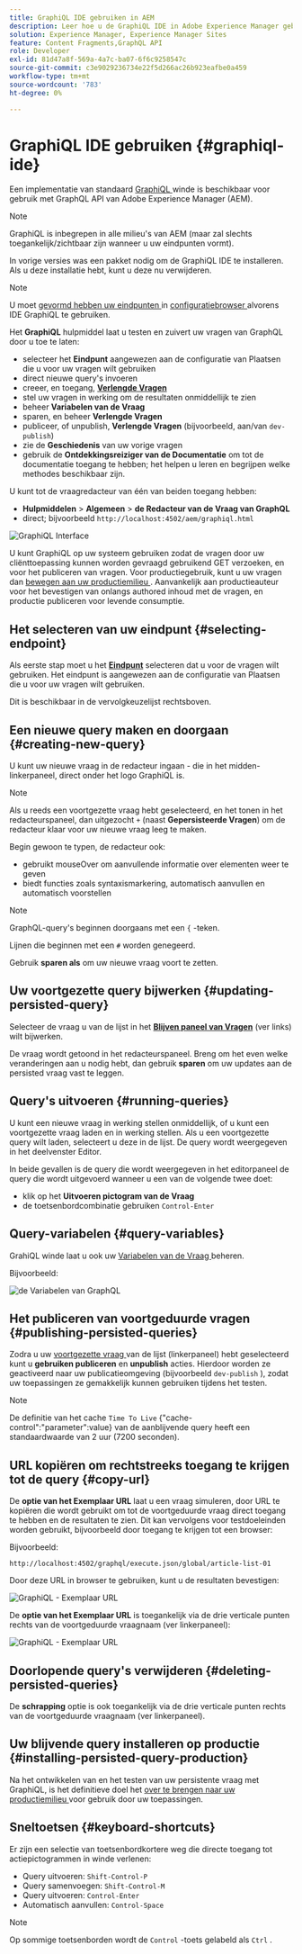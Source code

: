 ```yaml
---
title: GraphiQL IDE gebruiken in AEM
description: Leer hoe u de GraphiQL IDE in Adobe Experience Manager gebruikt.
solution: Experience Manager, Experience Manager Sites
feature: Content Fragments,GraphQL API
role: Developer
exl-id: 81d47a8f-569a-4a7c-ba07-6f6c9258547c
source-git-commit: c3e9029236734e22f5d266ac26b923eafbe0a459
workflow-type: tm+mt
source-wordcount: '783'
ht-degree: 0%

---
```


# GraphiQL IDE gebruiken {#graphiql-ide}

Een implementatie van standaard [ GraphiQL ](https://graphql.org/learn/serving-over-http/#graphiql) winde is beschikbaar voor gebruik met GraphQL API van Adobe Experience Manager (AEM).

>[!NOTE]
>
>GraphiQL is inbegrepen in alle milieu&#39;s van AEM (maar zal slechts toegankelijk/zichtbaar zijn wanneer u uw eindpunten vormt).
>
>In vorige versies was een pakket nodig om de GraphiQL IDE te installeren. Als u deze installatie hebt, kunt u deze nu verwijderen.

>[!NOTE]
>U moet [ gevormd hebben uw eindpunten ](/help/sites-developing/headless/graphql-api/graphql-endpoint.md) in [ configuratiebrowser ](/help/assets/content-fragments/content-fragments-configuration-browser.md) alvorens IDE GraphiQL te gebruiken.

Het **GraphiQL** hulpmiddel laat u testen en zuivert uw vragen van GraphQL door u toe te laten:

* selecteer het **Eindpunt** aangewezen aan de configuratie van Plaatsen die u voor uw vragen wilt gebruiken
* direct nieuwe query&#39;s invoeren
* creeer, en toegang, **[Verlengde Vragen](/help/sites-developing/headless/graphql-api/persisted-queries.md)**
* stel uw vragen in werking om de resultaten onmiddellijk te zien
* beheer **Variabelen van de Vraag**
* sparen, en beheer **Verlengde Vragen**
* publiceer, of unpublish, **Verlengde Vragen** (bijvoorbeeld, aan/van `dev-publish`)
* zie de **Geschiedenis** van uw vorige vragen
* gebruik de **Ontdekkingsreiziger van de Documentatie** om tot de documentatie toegang te hebben; het helpen u leren en begrijpen welke methodes beschikbaar zijn.

U kunt tot de vraagredacteur van één van beiden toegang hebben:

* **Hulpmiddelen** > **Algemeen** > **de Redacteur van de Vraag van GraphQL**
* direct; bijvoorbeeld `http://localhost:4502/aem/graphiql.html`

![ GraphiQL Interface ](assets/cfm-graphiql-interface.png " GraphiQL Interface ")

U kunt GraphiQL op uw systeem gebruiken zodat de vragen door uw cliënttoepassing kunnen worden gevraagd gebruikend GET verzoeken, en voor het publiceren van vragen. Voor productiegebruik, kunt u uw vragen dan [ bewegen aan uw productiemilieu ](/help/sites-developing/headless/graphql-api/persisted-queries.md#transfer-persisted-query-production). Aanvankelijk aan productieauteur voor het bevestigen van onlangs authored inhoud met de vragen, en productie publiceren voor levende consumptie.

## Het selecteren van uw eindpunt {#selecting-endpoint}

Als eerste stap moet u het **[Eindpunt](/help/sites-developing/headless/graphql-api/graphql-endpoint.md)** selecteren dat u voor de vragen wilt gebruiken. Het eindpunt is aangewezen aan de configuratie van Plaatsen die u voor uw vragen wilt gebruiken.

Dit is beschikbaar in de vervolgkeuzelijst rechtsboven.

## Een nieuwe query maken en doorgaan {#creating-new-query}

U kunt uw nieuwe vraag in de redacteur ingaan - die in het midden-linkerpaneel, direct onder het logo GraphiQL is.

>[!NOTE]
>
>Als u reeds een voortgezette vraag hebt geselecteerd, en het tonen in het redacteurspaneel, dan uitgezocht `+` (naast **Gepersisteerde Vragen**) om de redacteur klaar voor uw nieuwe vraag leeg te maken.

Begin gewoon te typen, de redacteur ook:

* gebruikt mouseOver om aanvullende informatie over elementen weer te geven
* biedt functies zoals syntaxismarkering, automatisch aanvullen en automatisch voorstellen

>[!NOTE]
>
>GraphQL-query&#39;s beginnen doorgaans met een `{` -teken.
>
>Lijnen die beginnen met een `#` worden genegeerd.

Gebruik **sparen als** om uw nieuwe vraag voort te zetten.

## Uw voortgezette query bijwerken {#updating-persisted-query}

Selecteer de vraag u van de lijst in het **[Blijven paneel van Vragen](/help/sites-developing/headless/graphql-api/persisted-queries.md)** (ver links) wilt bijwerken.

De vraag wordt getoond in het redacteurspaneel. Breng om het even welke veranderingen aan u nodig hebt, dan gebruik **sparen** om uw updates aan de persisted vraag vast te leggen.

## Query&#39;s uitvoeren {#running-queries}

U kunt een nieuwe vraag in werking stellen onmiddellijk, of u kunt een voortgezette vraag laden en in werking stellen. Als u een voortgezette query wilt laden, selecteert u deze in de lijst. De query wordt weergegeven in het deelvenster Editor.

In beide gevallen is de query die wordt weergegeven in het editorpaneel de query die wordt uitgevoerd wanneer u een van de volgende twee doet:

* klik op het **Uitvoeren pictogram van de Vraag**
* de toetsenbordcombinatie gebruiken `Control-Enter`

## Query-variabelen {#query-variables}

<!-- more details needed here? -->

GrahiQL winde laat u ook uw [ Variabelen van de Vraag ](/help/sites-developing/headless/graphql-api/graphql-api-content-fragments.md#graphql-variables) beheren.

Bijvoorbeeld:

![ de Variabelen van GraphQL ](assets/cfm-graphqlapi-03.png " de Variabelen van GraphQL ")

<!--
## Managing cache for your persisted queries {#managing-cache}

[Persisted queries](/help/headless/graphql-api/persisted-queries.md) are recommended as they can be cached at the dispatcher and CDN layers, ultimately improving the performance of the requesting client application. By default AEM will invalidate the Content Delivery Network (CDN) cache based on a default Time To Live (TTL).

>[!NOTE]
>
>Custom rewrite rules on the Dispatcher might override defaults from AEM publish. 
>
>In the case that you are sending TTL-based cache-control headers from the dispatcher, based on a location match pattern then, if necessary, you might want to exclude `/graphql/execute.json/*` from the matches.

Using GraphQL you can configure the HTTP Cache Headers  to control these parameters for your individual persisted query.

1. The **Headers** option is accessible via the three vertical dots to the right of the persisted query name (far left panel):

   ![Persisted Query HTTP Cache Headers](assets/cfm-graphqlapi-headers-01.png "Persisted Query HTTP Cache Headers")

1. Selecting this opens the **Cache Configuration** dialog box:

   ![Persisted Query HTTP Cache Header Settings](assets/cfm-graphqlapi-headers-02.png "Persisted Query HTTP Cache Header Settings")

1. Select the appropriate parameter, then adjust the value as required:

   * **cache-control** - **max-age**
     Caches can store this content for specified number of seconds. Typically this is the browser TTL (Time To Live).
   * **surrogate-control** - **s-maxage**
     Same as max-age but applies specifically to proxy caches.
   * **surrogate-control** - **stale-while-revalidate**
     Caches may continue to serve a cached response after it becomes stale, for up to the specified number of seconds.
   * **surrogate-control** - **stale-if-error**
     Caches may continue to serve a cached response if there is an origin error, for up to the specified number of seconds.

1. Select **Save** to persist the changes.
-->

## Het publiceren van voortgeduurde vragen {#publishing-persisted-queries}

Zodra u uw [ voortgezette vraag ](/help/sites-developing/headless/graphql-api/persisted-queries.md) van de lijst (linkerpaneel) hebt geselecteerd kunt u **gebruiken publiceren** en **unpublish** acties. Hierdoor worden ze geactiveerd naar uw publicatieomgeving (bijvoorbeeld `dev-publish` ), zodat uw toepassingen ze gemakkelijk kunnen gebruiken tijdens het testen.

>[!NOTE]
>
>De definitie van het cache `Time To Live` {&quot;cache-control&quot;:&quot;parameter&quot;:value} van de aanblijvende query heeft een standaardwaarde van 2 uur (7200 seconden).

## URL kopiëren om rechtstreeks toegang te krijgen tot de query {#copy-url}

De **optie van het Exemplaar URL** laat u een vraag simuleren, door URL te kopiëren die wordt gebruikt om tot de voortgeduurde vraag direct toegang te hebben en de resultaten te zien. Dit kan vervolgens voor testdoeleinden worden gebruikt, bijvoorbeeld door toegang te krijgen tot een browser:

<!--
  >[!NOTE]
  >
  >The URL will need [encoding before using programmatically](/help/headless/graphql-api/persisted-queries.md#encoding-query-url).
  >
  >The target environment might need adjusting, depending on your requirements.
-->

Bijvoorbeeld:

`http://localhost:4502/graphql/execute.json/global/article-list-01`

Door deze URL in browser te gebruiken, kunt u de resultaten bevestigen:

![ GraphiQL - Exemplaar URL ](assets/cfm-graphiql-copy-url.png " GraphiQL - Exemplaar URL ")

De **optie van het Exemplaar URL** is toegankelijk via de drie verticale punten rechts van de voortgeduurde vraagnaam (ver linkerpaneel):

![ GraphiQL - Exemplaar URL ](assets/cfm-graphiql-persisted-query-options.png " GraphiQL - Exemplaar URL ")

## Doorlopende query&#39;s verwijderen {#deleting-persisted-queries}

De **schrapping** optie is ook toegankelijk via de drie verticale punten rechts van de voortgeduurde vraagnaam (ver linkerpaneel).

<!-- what happens if you try to delete something that is still published? -->


## Uw blijvende query installeren op productie {#installing-persisted-query-production}

Na het ontwikkelen van en het testen van uw persistente vraag met GraphiQL, is het definitieve doel het [ over te brengen naar uw productiemilieu ](/help/sites-developing/headless/graphql-api/persisted-queries.md#transfer-persisted-query-production) voor gebruik door uw toepassingen.

## Sneltoetsen {#keyboard-shortcuts}

Er zijn een selectie van toetsenbordkortere weg die directe toegang tot actiepictogrammen in winde verlenen:

* Query uitvoeren: `Shift-Control-P`
* Query samenvoegen: `Shift-Control-M`
* Query uitvoeren: `Control-Enter`
* Automatisch aanvullen: `Control-Space`

>[!NOTE]
>
>Op sommige toetsenborden wordt de `Control` -toets gelabeld als `Ctrl` .
